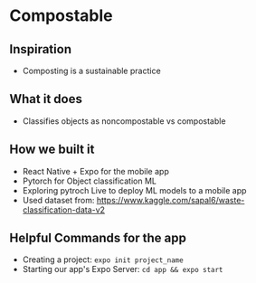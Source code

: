 # Compostable
## Inspiration
- Composting is a sustainable practice
## What it does
- Classifies objects as noncompostable vs compostable
## How we built it
- React Native + Expo for the mobile app
- Pytorch for Object classification ML
- Exploring pytroch Live to deploy ML models to a mobile app
- Used dataset from: https://www.kaggle.com/sapal6/waste-classification-data-v2
## Helpful Commands for the app
- Creating a project: `expo init project_name`
- Starting our app's Expo Server: `cd app && expo start`



